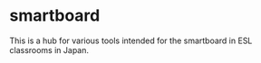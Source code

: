 # smartboard
This is a hub for various tools intended for the smartboard in ESL classrooms in Japan.
